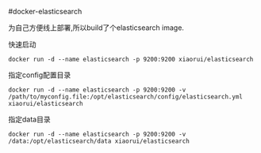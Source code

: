 #docker-elasticsearch

为自己方便线上部署,所以build了个elasticsearch image.

快速启动
```
docker run -d --name elasticsearch -p 9200:9200 xiaorui/elasticsearch
```

指定config配置目录
```
docker run -d --name elasticsearch -p 9200:9200 -v /path/to/myconfig.file:/opt/elasticsearch/config/elasticsearch.yml xiaorui/elasticsearch
```

指定data目录
```
docker run -d --name elasticsearch -p 9200:9200 -v /data:/opt/elasticsearch/data xiaorui/elasticsearch
```


